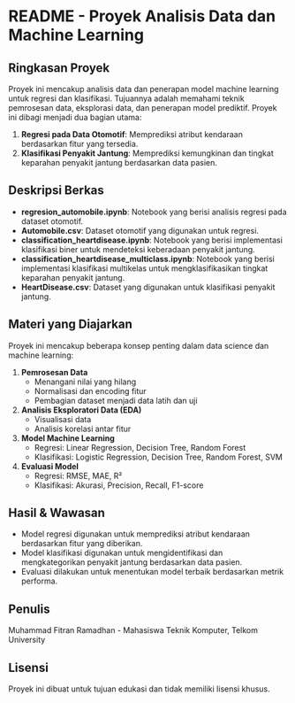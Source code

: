 # README - Proyek Analisis Data dan Machine Learning

## Ringkasan Proyek
Proyek ini mencakup analisis data dan penerapan model machine learning untuk regresi dan klasifikasi. Tujuannya adalah memahami teknik pemrosesan data, eksplorasi data, dan penerapan model prediktif. Proyek ini dibagi menjadi dua bagian utama:
1. **Regresi pada Data Otomotif**: Memprediksi atribut kendaraan berdasarkan fitur yang tersedia.
2. **Klasifikasi Penyakit Jantung**: Memprediksi kemungkinan dan tingkat keparahan penyakit jantung berdasarkan data pasien.

## Deskripsi Berkas
- **regresion_automobile.ipynb**: Notebook yang berisi analisis regresi pada dataset otomotif.
- **Automobile.csv**: Dataset otomotif yang digunakan untuk regresi.
- **classification_heartdisease.ipynb**: Notebook yang berisi implementasi klasifikasi biner untuk mendeteksi keberadaan penyakit jantung.
- **classification_heartdisease_multiclass.ipynb**: Notebook yang berisi implementasi klasifikasi multikelas untuk mengklasifikasikan tingkat keparahan penyakit jantung.
- **HeartDisease.csv**: Dataset yang digunakan untuk klasifikasi penyakit jantung.

## Materi yang Diajarkan
Proyek ini mencakup beberapa konsep penting dalam data science dan machine learning:
1. **Pemrosesan Data**
   - Menangani nilai yang hilang
   - Normalisasi dan encoding fitur
   - Pembagian dataset menjadi data latih dan uji
2. **Analisis Eksploratori Data (EDA)**
   - Visualisasi data
   - Analisis korelasi antar fitur
3. **Model Machine Learning**
   - Regresi: Linear Regression, Decision Tree, Random Forest
   - Klasifikasi: Logistic Regression, Decision Tree, Random Forest, SVM
4. **Evaluasi Model**
   - Regresi: RMSE, MAE, R²
   - Klasifikasi: Akurasi, Precision, Recall, F1-score

## Hasil & Wawasan
- Model regresi digunakan untuk memprediksi atribut kendaraan berdasarkan fitur yang diberikan.
- Model klasifikasi digunakan untuk mengidentifikasi dan mengkategorikan penyakit jantung berdasarkan data pasien.
- Evaluasi dilakukan untuk menentukan model terbaik berdasarkan metrik performa.

## Penulis
Muhammad Fitran Ramadhan - Mahasiswa Teknik Komputer, Telkom University

## Lisensi
Proyek ini dibuat untuk tujuan edukasi dan tidak memiliki lisensi khusus.


